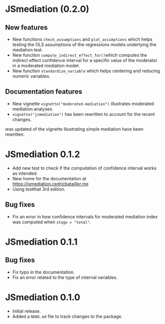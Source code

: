 # JSmediation (0.2.0)

## New features

* New functions `check_assumptions` and `plot_assimptions` which helps testing
  the OLS assumptions of the regressions models underlying the mediation test.
* New function `compute_indirect_effect_for()`which computes the indirect effect
  confidence interval for a specific value of the moderator in a moderated
  mediation model.
* New function `standardize_variable` which helps centering and reducing numeric
  variables.
  
## Documentation features 

* New vignette `vignette("moderated-mediation")` illustrates moderated mediation
  analyses.
* `vignette("jsmediation")` has been rewritten to account for the recent
  changes.

was updated  of the vignette illustrating simple mediation have been rewritten.

# JSmediation 0.1.2

* Add new test to check if the computation of confidence interval works as
intended.
* New home for the documentation at https://jsmediation.cedricbatailler.me
* Using testthat 3rd edition.

## Bug fixes

* Fix an error in how confidence intervals for moderated mediation index was
computed when `stage = "total"`.

# JSmediation 0.1.1

## Bug fixes

* Fix typo in the documentation.
* Fix an error related to the type of internal variables. 

# JSmediation 0.1.0

* Initial release.
* Added a `NEWS.md` file to track changes to the package.
